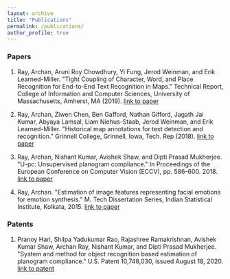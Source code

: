 ```yaml
---
layout: archive
title: "Publications"
permalink: /publications/
author_profile: true
---
```



### Papers

1. Ray, Archan, Aruni Roy Chowdhury, Yi Fung, Jerod Weinman, and Erik Learned-Miller. "Tight Coupling of Character, Word, and Place Recognition for End-to-End Text Recognition in Maps." Technical Report, College of Information and Computer Sciences, University of Massachusetts, Amherst, MA (2019). [link to paper](https://web.cs.umass.edu/publication/docs/2019/UM-CS-2019-003.pdf)

2. Ray, Archan, Ziwen Chen, Ben Gafford, Nathan Gifford, Jagath Jai Kumar, Abyaya Lamsal, Liam Niehus-Staab, Jerod Weinman, and Erik Learned-Miller. "Historical map annotations for text detection and recognition." Grinnell College, Grinnell, Iowa, Tech. Rep (2018). [link to paper](https://weinman.cs.grinnell.edu/~weinman/data/complete-map-dataset.pdf)

3. Ray, Archan, Nishant Kumar, Avishek Shaw, and Dipti Prasad Mukherjee. "U-pc: Unsupervised planogram compliance." In Proceedings of the European Conference on Computer Vision (ECCV), pp. 586-600. 2018. [link to paper](http://openaccess.thecvf.com/content_ECCV_2018/papers/Archan_Ray_U-PC_Unsupervised_Planogram_ECCV_2018_paper.pdf)

4. Ray, Archan. "Estimation of image features representing facial emotions for emotion synthesis." M. Tech Dissertation Series, Indian Statistical Institute, Kolkata, 2015. [link to paper](http://library.isical.ac.in:8080/jspui/bitstream/10263/6487/1/DISS-330.pdf)

### Patents

1. Pranoy Hari, Shilpa Yadukumar Rao, Rajashree Ramakrishnan, Avishek Kumar Shaw, Archan Ray, Nishant Kumar, and Dipti Prasad Mukherjee. "System and method for object recognition based estimation of planogram compliance." U.S. Patent 10,748,030, issued August 18, 2020. [link to patent](https://patentimages.storage.googleapis.com/73/44/a8/3bfb3d247b7fc8/US10748030.pdf)
